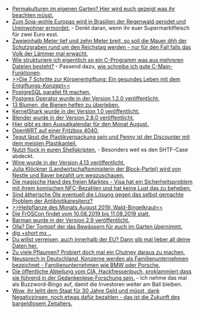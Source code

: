 * [Permakulturen im eigenen Garten? Hier wird euch gezeigt was ihr beachten müsst.](https://www.smarticular.net/permakultur-prinzipien-garten/)
* [Zum Soja-wohle Europas wird in Brasilien der Regenwald gerodet und Ureinwohner ermordet.](https://netzfrauen.org/2019/07/29/brazil-3/) - Denkt daran, wenn ihr euer Supermarktfleisch für zwei Euro esst.
* [Zweieinhalb Meter tief und zehn Meter breit, so soll die Mauer *ähh* der Schutzgraben rund um den Reichstag werden - nur für den Fall falls das Volk der Lämmer mal erwacht.](https://blog.fefe.de/?ts=a3c07d10)
* [Wie strukturiere ich eigentlich so ein C-Programm was aus mehreren Dateien besteht?](https://opensource.com/article/19/7/structure-multi-file-c-part-1) - Passend dazu, [wie schreibe ich gute C-Main-Funktionen](https://opensource.com/article/19/5/how-write-good-c-main-function).
* [>>Die 7 Schritte zur Körperentgiftung: Ein gesundes Leben mit dem Entgiftungs-Konzept<<](https://www.welt-im-wandel.tv/video/die-7-schritte-zur-koerperentgiftung-ein-gesundes-leben-mit-dem-entgiftungs-konzept/)
* [PostgreSQL parallel fit machen.](https://www.percona.com/blog/2019/07/30/parallelism-in-postgresql/)
* [Postgres Operator wurde in der Version 1.2.0 veröffentlicht.](https://www.postgresql.org/about/news/1957/)
* [13 Blumen, die Bienen helfen zu überleben.](https://www.smarticular.net/bienenfreundliche-pflanzen-garten-beet-ringelblume-sonnenblume/)
* [KernelShark wurde in der Version 1.0 veröffentlicht.](https://www.pro-linux.de/news/1/27300/kernelshark-10-freigegeben.html)
* [Blender wurde in der Version 2.8.0 veröffentlicht.](https://www.pro-linux.de/news/1/27305/blender-280-mit-neuer-oberfl%C3%A4che-und-neuen-funktionen.html)
* [Hier gibt es den Aussatkalendar für den Monat August.](https://www.smarticular.net/aussaatkalender-august-freiland-vorkultur-gemuese-kraeuter-blumen/)
* [OpenWRT auf einer Fritzbox 4040.](https://www.kuketz-blog.de/fritzbox-4040-und-netzwerkaufbau-openwrt-teil1/)
* [Tegut lässt die Plastikverpackung sein und Penny ist der Discounter mit dem meisten Plastikanteil.](https://netzfrauen.org/2019/08/03/plasticfree-5/)
* [Nutzt flock in euren Shellskripten.](https://utcc.utoronto.ca/~cks/space/blog/linux/LockShellScriptsWithFlock) - Besonders weil es den SHTF-Case abdeckt.
* [Wine wurde in der Version 4.13 veröffentlicht.](https://www.phoronix.com/scan.php?page=news_item&px=Wine-4.13-Released)
* [Julia Klöckner (Landwirtschaftsministerin der Block-Partei) wird von Nestle und Bayer bezahlt um wegzuschauen.](https://netzfrauen.org/2019/08/03/kloeckner-2/)
* [Die magische Hand des freien Marktes - Visa hat ein Sicherheitsproblem mit ihrem komischen NFC-Bezahlen und hat keine Lust das zu beheben.](https://blog.fefe.de/?ts=a3bcc468)
* [Sind ätherische Öle eventuell die Lösung gegen das selbst gemachte Problem der Antibiotikaresitenz?](https://netzfrauen.org/2019/08/01/antibioticresistance/)
* [>>Heilpflanze des Monats August 2019: Wald-Bingelkraut<<](https://bio-erzgebirge.de/wp/?p=18874)
* [Die FrOSCon findet vom 10.08.2019 bis 11.08.2019 statt.](https://www.pro-linux.de/news/1/27313/froscon-2019-am-10-und-11-august.html)
* [Barman wurde in der Version 2.9 veröffentlicht.](https://www.postgresql.org/about/news/1959/)
* [Olla? Der Tontopf der das Bewässern für euch im Garten übernimmt.](https://www.smarticular.net/ollas-selber-bauen-bewaesserungssystem-garten-hochbeet/)
* [dig +short mx <domain name>.<tld>.](https://utcc.utoronto.ca/~cks/space/blog/sysadmin/HowNotToDoDNSXXIV)
* [Du willst verreisen, auch innerhalb der EU? Dann gib mal lieber all deine Daten her.](https://www.kuketz-blog.de/kommentar-der-glaeserne-passagier-die-zukunft-des-reisens/)
* [Zu viele Pflaumen? Probiert doch mal ein Chutney daraus zu machen.](https://www.smarticular.net/pflaumen-chutney/)
* [Neusprech in Deutschland, Konzerne werden als Familienunternehmen bezeichnet - Familienunternehmen wie BMW oder Porsche.](https://www.maskenfall.de/?p=13661)
* [Die öffentliche Abteilung vom CIA, Hackfressenbuch, proklammiert dass sie führend in der Gedankenlese-Forschung sein.](https://blog.fefe.de/?ts=a3b87c0c) - Ich nehme das mal als Buzzword-Bingo auf, damit die Investoren weiter am Ball bleiben.
* [Wow, ihr leiht dem Staat für 30 Jahre Geld und müsst, dank Negativzinsen, noch etwas dafür bezahlen - das ist die Zukunft des bargeldlosem Zeitalters.](https://blog.fefe.de/?ts=a3b87ce0)

